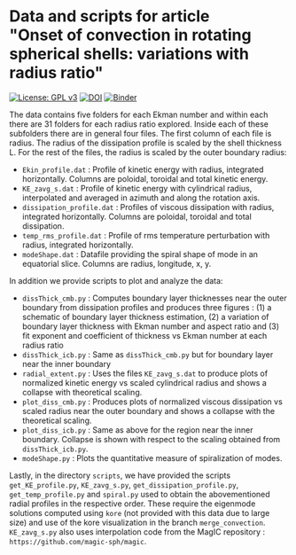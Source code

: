 # Data and scripts for article <br/> "Onset of convection in rotating spherical shells: variations with radius ratio"
[![License: GPL v3](https://img.shields.io/badge/License-GPLv3-blue.svg)](https://www.gnu.org/licenses/gpl-3.0) [![DOI](https://zenodo.org/badge/534400607.svg)](https://zenodo.org/badge/latestdoi/534400607) [![Binder](https://mybinder.org/badge_logo.svg)](https://mybinder.org/v2/gh/AnkitBarik/convection_onset_radratio/HEAD?labpath=figures_Bariketal.ipynb)

The data contains five folders for each Ekman number and within each there are 31 folders for each radius ratio
explored. Inside each of these subfolders there are in general four files. The first column of each file is radius.
The radius of the dissipation profile is scaled by the shell thickness L. For the rest of the files, the radius is
scaled by the outer boundary radius:

 - `Ekin_profile.dat` : Profile of kinetic energy with radius, integrated horizontally. Columns are poloidal, toroidal and total kinetic energy.
 - `KE_zavg_s.dat` : Profile of kinetic energy with cylindrical radius, interpolated and averaged in azimuth and along the rotation axis.
 - `dissipation_profile.dat` : Profiles of viscous dissipation with radius, integrated horizontally. Columns are poloidal, toroidal and total dissipation.
 - `temp_rms_profile.dat` : Profile of rms temperature perturbation with radius, integrated horizontally.
 - `modeShape.dat` : Datafile providing the spiral shape of mode in an equatorial slice. Columns are radius, longitude, x, y.

In addition we provide scripts to plot and analyze the data:

 - `dissThick_cmb.py` : Computes boundary layer thicknesses near the outer boundary from dissipation profiles and produces three figures : (1) a schematic of boundary layer thickness estimation, (2) a variation of boundary layer thickness with Ekman number and aspect ratio and (3) fit exponent and coefficient of thickness vs Ekman number at each radius ratio
 - `dissThick_icb.py` : Same as `dissThick_cmb.py` but for boundary layer near the inner boundary
 - `radial_extent.py` : Uses the files `KE_zavg_s.dat` to produce plots of normalized kinetic energy vs scaled cylindrical radius and shows a collapse with theoretical scaling.
 - `plot_diss_cmb.py` : Produces plots of normalized viscous dissipation vs scaled radius near the outer boundary and shows a collapse with the theoretical scaling.
 - `plot_diss_icb.py` : Same as above for the region near the inner boundary. Collapse is shown with respect to the scaling obtained from `dissThick_icb.py`.
 - `modeShape.py` : Plots the quantitative measure of spiralization of modes.

Lastly, in the directory `scripts`, we have provided the scripts `get_KE_profile.py`, `KE_zavg_s.py`, `get_dissipation_profile.py`, `get_temp_profile.py` and `spiral.py` used to obtain the abovementioned radial profiles in the respective order. These require the eigenmode solutions computed using `kore` (not provided with this data due to large size) and use of the kore visualization in the branch `merge_convection`. `KE_zavg_s.py` also uses interpolation code from the MagIC repository : `https://github.com/magic-sph/magic`.
